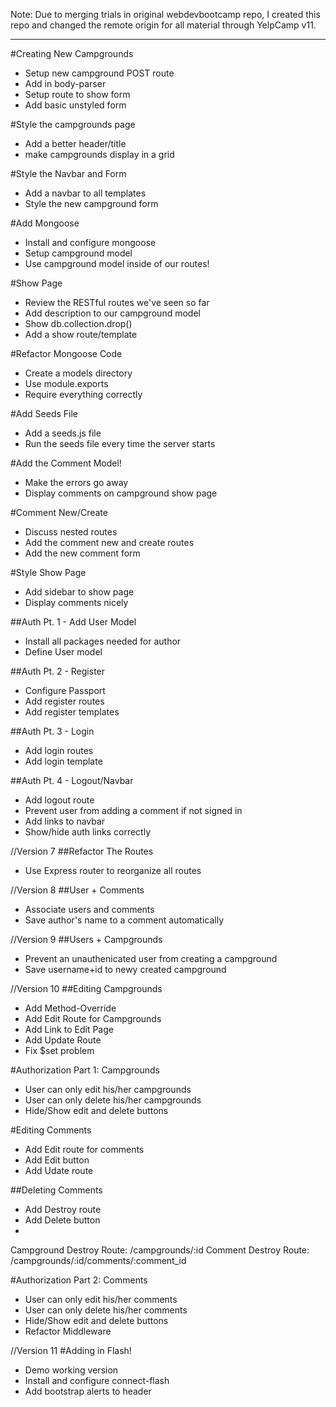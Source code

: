 

Note:  Due to merging trials in original webdevbootcamp repo, I created this repo and changed the remote origin for all material through YelpCamp v11. 

---------------------------------------------------------------------------------


#Creating New Campgrounds
* Setup new campground POST route
* Add in body-parser
* Setup route to show form
* Add basic unstyled form

#Style the campgrounds page
* Add a better header/title
* make campgrounds display in a grid

#Style the Navbar and Form
* Add a navbar to all templates
* Style the new campground form

#Add Mongoose
* Install and configure mongoose
* Setup campground model
* Use campground model inside of our routes!

#Show Page
* Review the RESTful routes we've seen so far
* Add description to our campground model
* Show db.collection.drop()
* Add a show route/template

#Refactor Mongoose Code
* Create a models directory
* Use module.exports
* Require everything correctly

#Add Seeds File
* Add a seeds.js file
* Run the seeds file every time the server starts

#Add the Comment Model!
* Make the errors go away
* Display comments on campground show page

#Comment New/Create
* Discuss nested routes
* Add the comment new and create routes
* Add the new comment form

#Style Show Page
* Add sidebar to show page
* Display comments nicely

##Auth Pt. 1 - Add User Model
* Install all packages needed for author
* Define User model

##Auth Pt. 2 - Register
* Configure Passport
* Add register routes
* Add register templates

##Auth Pt. 3 - Login
* Add login routes
* Add login template

##Auth Pt. 4 - Logout/Navbar
* Add logout route
* Prevent user from adding a comment if not signed in
* Add links to navbar
* Show/hide auth links correctly

//Version 7
##Refactor The Routes
* Use Express router to reorganize all routes

//Version 8
##User + Comments
* Associate users and comments
* Save author's name to a comment automatically

//Version 9
##Users + Campgrounds
* Prevent an unauthenicated user from creating a campground
* Save username+id to newy created campground

//Version 10
##Editing Campgrounds
* Add Method-Override
* Add Edit Route for Campgrounds
* Add Link to Edit Page
* Add Update Route
* Fix $set problem

#Authorization Part 1:  Campgrounds
* User can only edit his/her campgrounds
* User can only delete his/her campgrounds
* Hide/Show edit and delete buttons

#Editing Comments
* Add Edit route for comments
* Add Edit button
* Add Udate route
 
<!--/campgrounds/:id/edit -->
<!--/campgrounds/:id/comments/:comment_id/edit -->

##Deleting Comments
* Add Destroy route
* Add Delete button
* 
Campground Destroy Route: /campgrounds/:id
Comment Destroy Route: /campgrounds/:id/comments/:comment_id

#Authorization Part 2: Comments
* User can only edit his/her comments
* User can only delete his/her comments
* Hide/Show edit and delete buttons
* Refactor Middleware

//Version 11
#Adding in Flash!
* Demo working version
* Install and configure connect-flash
* Add bootstrap alerts to header


